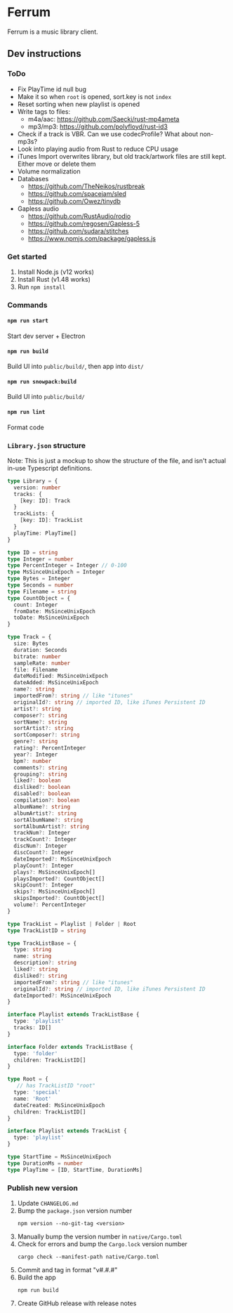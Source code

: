 # Ferrum

Ferrum is a music library client.

## Dev instructions

### ToDo
- Fix PlayTime id null bug
- Make it so when `root` is opened, sort.key is not `index`
- Reset sorting when new playlist is opened
- Write tags to files:
  - m4a/aac: https://github.com/Saecki/rust-mp4ameta
  - mp3/mp3: https://github.com/polyfloyd/rust-id3
- Check if a track is VBR. Can we use codecProfile? What about non-mp3s?
- Look into playing audio from Rust to reduce CPU usage
- iTunes Import overwrites library, but old track/artwork files are still kept. Either move or delete them
- Volume normalization
- Databases
  - https://github.com/TheNeikos/rustbreak
  - https://github.com/spacejam/sled
  - https://github.com/Owez/tinydb
- Gapless audio
  - https://github.com/RustAudio/rodio
  - https://github.com/regosen/Gapless-5
  - https://github.com/sudara/stitches
  - https://www.npmjs.com/package/gapless.js

### Get started

1. Install Node.js (v12 works)
2. Install Rust (v1.48 works)
3. Run `npm install`

### Commands

#### `npm run start`
Start dev server + Electron
#### `npm run build`
Build UI into `public/build/`, then app into `dist/`
#### `npm run snowpack:build`
Build UI into `public/build/`
#### `npm run lint`
Format code

### `Library.json` structure
Note: This is just a mockup to show the structure of the file, and isn't actual in-use Typescript definitions.
```ts
type Library = {
  version: number
  tracks: {
    [key: ID]: Track
  }
  trackLists: {
    [key: ID]: TrackList
  }
  playTime: PlayTime[]
}

type ID = string
type Integer = number
type PercentInteger = Integer // 0-100
type MsSinceUnixEpoch = Integer
type Bytes = Integer
type Seconds = number
type Filename = string
type CountObject = {
  count: Integer
  fromDate: MsSinceUnixEpoch
  toDate: MsSinceUnixEpoch
}

type Track = {
  size: Bytes
  duration: Seconds
  bitrate: number
  sampleRate: number
  file: Filename
  dateModified: MsSinceUnixEpoch
  dateAdded: MsSinceUnixEpoch
  name?: string
  importedFrom?: string // like "itunes"
  originalId?: string // imported ID, like iTunes Persistent ID
  artist?: string
  composer?: string
  sortName?: string
  sortArtist?: string
  sortComposer?: string
  genre?: string
  rating?: PercentInteger
  year?: Integer
  bpm?: number
  comments?: string
  grouping?: string
  liked?: boolean
  disliked?: boolean
  disabled?: boolean
  compilation?: boolean
  albumName?: string
  albumArtist?: string
  sortAlbumName?: string
  sortAlbumArtist?: string
  trackNum?: Integer
  trackCount?: Integer
  discNum?: Integer
  discCount?: Integer
  dateImported?: MsSinceUnixEpoch
  playCount?: Integer
  plays?: MsSinceUnixEpoch[]
  playsImported?: CountObject[]
  skipCount?: Integer
  skips?: MsSinceUnixEpoch[]
  skipsImported?: CountObject[]
  volume?: PercentInteger
}

type TrackList = Playlist | Folder | Root
type TrackListID = string

type TrackListBase = {
  type: string
  name: string
  description?: string
  liked?: string
  disliked?: string
  importedFrom?: string // like "itunes"
  originalId?: string // imported ID, like iTunes Persistent ID
  dateImported?: MsSinceUnixEpoch
}

interface Playlist extends TrackListBase {
  type: 'playlist'
  tracks: ID[]
}

interface Folder extends TrackListBase {
  type: 'folder'
  children: TrackListID[]
}

type Root = {
   // has TrackListID "root"
  type: 'special'
  name: 'Root'
  dateCreated: MsSinceUnixEpoch
  children: TrackListID[]
}

interface Playlist extends TrackList {
  type: 'playlist'
}

type StartTime = MsSinceUnixEpoch
type DurationMs = number
type PlayTime = [ID, StartTime, DurationMs]
```

### Publish new version
1. Update `CHANGELOG.md`
2. Bump the `package.json` version number
    ```
    npm version --no-git-tag <version>
    ```
3. Manually bump the version number in `native/Cargo.toml`
4. Check for errors and bump the `Cargo.lock` version number
    ```
    cargo check --manifest-path native/Cargo.toml
    ```
5. Commit and tag in format "v#.#.#"
6. Build the app
    ```
    npm run build
    ```
7. Create GitHub release with release notes
